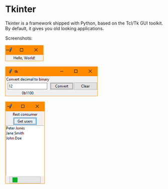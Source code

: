 # Tkinter

Tkinter is a framework shipped with Python, based on the Tcl/Tk GUI toolkit. By
default, it gives you old looking applications.

Screenshots:

![Screenshot](.screenshots/helloworld.png)

![Screenshot](.screenshots/simple_form.png)

![Screenshot](.screenshots/rest_consumer.png)
